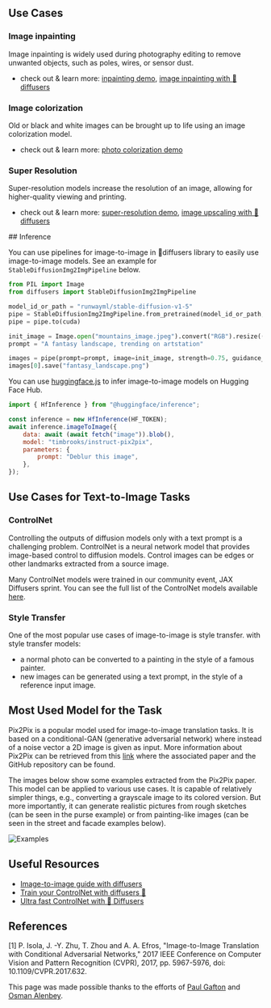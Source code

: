 ## Use Cases

### Image inpainting

Image inpainting is widely used during photography editing to remove unwanted objects, such as poles, wires, or sensor dust.

- check out & learn more: [inpainting demo](https://huggingface.co/spaces/diffusers/stable-diffusion-xl-inpainting), [image inpainting with 🧨diffusers](https://huggingface.co/docs/diffusers/main/en/api/pipelines/stable_diffusion/inpaint)

### Image colorization

Old or black and white images can be brought up to life using an image colorization model.

- check out & learn more: [photo colorization demo](https://huggingface.co/spaces/modelscope/old_photo_restoration)

### Super Resolution

Super-resolution models increase the resolution of an image, allowing for higher-quality viewing and printing.

- check out & learn more: [super-resolution demo](https://huggingface.co/spaces/radames/Enhance-This-HiDiffusion-SDXL), [image upscaling with 🧨diffusers](https://huggingface.co/docs/diffusers/main/en/api/pipelines/stable_diffusion/upscale#super-resolution)

## Inference

You can use pipelines for image-to-image in 🧨diffusers library to easily use image-to-image models. See an example for `StableDiffusionImg2ImgPipeline` below.

```python
from PIL import Image
from diffusers import StableDiffusionImg2ImgPipeline

model_id_or_path = "runwayml/stable-diffusion-v1-5"
pipe = StableDiffusionImg2ImgPipeline.from_pretrained(model_id_or_path, torch_dtype=torch.float16)
pipe = pipe.to(cuda)

init_image = Image.open("mountains_image.jpeg").convert("RGB").resize((768, 512))
prompt = "A fantasy landscape, trending on artstation"

images = pipe(prompt=prompt, image=init_image, strength=0.75, guidance_scale=7.5).images
images[0].save("fantasy_landscape.png")
```

You can use [huggingface.js](https://github.com/huggingface/huggingface.js) to infer image-to-image models on Hugging Face Hub.

```javascript
import { HfInference } from "@huggingface/inference";

const inference = new HfInference(HF_TOKEN);
await inference.imageToImage({
	data: await (await fetch("image")).blob(),
	model: "timbrooks/instruct-pix2pix",
	parameters: {
		prompt: "Deblur this image",
	},
});
```

## Use Cases for Text-to-Image Tasks

### ControlNet

Controlling the outputs of diffusion models only with a text prompt is a challenging problem. ControlNet is a neural network model that provides image-based control to diffusion models. Control images can be edges or other landmarks extracted from a source image.

Many ControlNet models were trained in our community event, JAX Diffusers sprint. You can see the full list of the ControlNet models available [here](https://huggingface.co/spaces/jax-diffusers-event/leaderboard).

### Style Transfer

One of the most popular use cases of image-to-image is style transfer. with style transfer models:
- a normal photo can be converted to a painting in the style of a famous painter.
- new images can be generated using a text prompt, in the style of a reference input image. 

## Most Used Model for the Task

Pix2Pix is a popular model used for image-to-image translation tasks. It is based on a conditional-GAN (generative adversarial network) where instead of a noise vector a 2D image is given as input. More information about Pix2Pix can be retrieved from this [link](https://phillipi.github.io/pix2pix/) where the associated paper and the GitHub repository can be found.

The images below show some examples extracted from the Pix2Pix paper. This model can be applied to various use cases. It is capable of relatively simpler things, e.g., converting a grayscale image to its colored version. But more importantly, it can generate realistic pictures from rough sketches (can be seen in the purse example) or from painting-like images (can be seen in the street and facade examples below).

![Examples](https://huggingface.co/datasets/huggingfacejs/tasks/resolve/main/image-to-image/pix2pix_examples.jpg)

## Useful Resources

- [Image-to-image guide with diffusers](https://huggingface.co/docs/diffusers/using-diffusers/img2img)
- [Train your ControlNet with diffusers 🧨](https://huggingface.co/blog/train-your-controlnet)
- [Ultra fast ControlNet with 🧨 Diffusers](https://huggingface.co/blog/controlnet)

## References

[1] P. Isola, J. -Y. Zhu, T. Zhou and A. A. Efros, "Image-to-Image Translation with Conditional Adversarial Networks," 2017 IEEE Conference on Computer Vision and Pattern Recognition (CVPR), 2017, pp. 5967-5976, doi: 10.1109/CVPR.2017.632.

This page was made possible thanks to the efforts of [Paul Gafton](https://github.com/Paul92) and [Osman Alenbey](https://huggingface.co/osman93).

